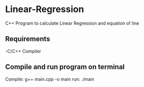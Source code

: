 # Linear-Regression
C++ Program to calculate Linear Regression and equation of line

## Requirements
-C/C++ Compiler

## Compile and run program on terminal
Compile: g++ main.cpp -o main
run: ./main
